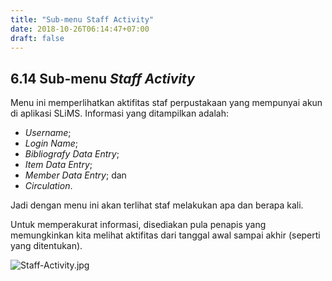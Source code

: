```yaml
---
title: "Sub-menu Staff Activity"
date: 2018-10-26T06:14:47+07:00
draft: false
---
```

## 6.14 Sub-menu _Staff Activity_

Menu ini memperlihatkan aktifitas staf perpustakaan yang mempunyai akun di aplikasi SLiMS. Informasi yang ditampilkan adalah:

* _Username_;
* _Login Name_;
* _Bibliografy Data Entry_;
* _Item Data Entry_;
* _Member Data Entry_; dan
* _Circulation_.

Jadi dengan menu ini akan terlihat staf melakukan apa dan berapa kali.

Untuk memperakurat informasi, disediakan pula penapis yang memungkinkan kita melihat aktifitas dari tanggal awal sampai akhir (seperti yang ditentukan).

![Staff-Activity.jpg](/assets/Staff-Activity.jpg)